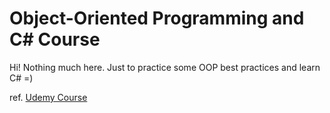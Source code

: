 # Object-Oriented Programming and C# Course

Hi! Nothing much here.
Just to practice some OOP best practices and learn C# =)

ref. [Udemy Course](https://www.udemy.com/course/programacao-orientada-a-objetos-csharp/)